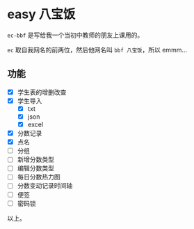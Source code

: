 # easy 八宝饭

`ec-bbf` 是写给我一个当初中教师的朋友上课用的。

`ec` 取自我网名的前两位，然后他网名叫 `bbf 八宝饭`，所以 emmm...

## 功能

- [x] 学生表的增删改查
- [x] 学生导入
  - [x] txt
  - [x] json
  - [x] excel
- [x] 分数记录
- [x] 点名
- [ ] 分组
- [ ] 新增分数类型
- [ ] 编辑分数类型
- [ ] 每日分数热力图
- [ ] 分数变动记录时间轴
- [ ] 便签
- [ ] 密码锁

以上。
